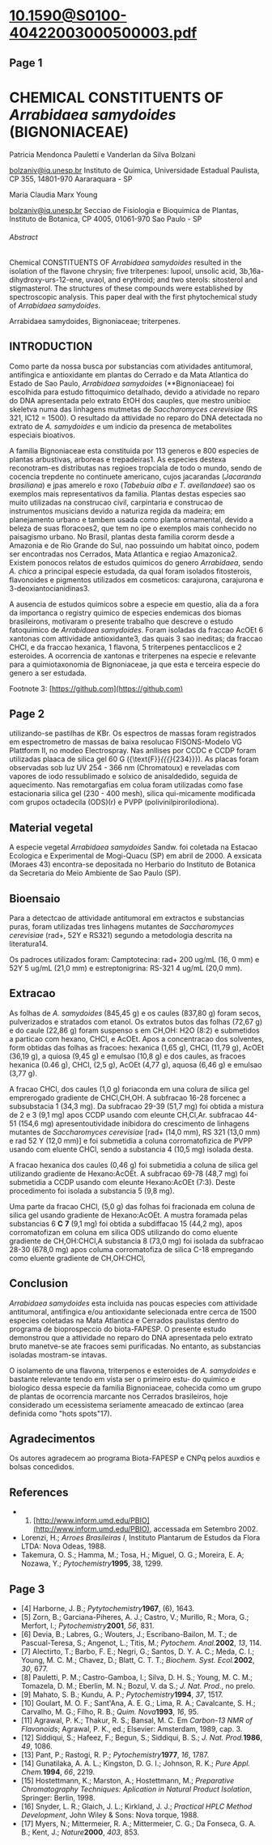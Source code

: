 # 10.1590@S0100-40422003000500003.pdf

## Page 1



# CHEMICAL CONSTITUENTS OF _Arrabidaea samydoides_ (BIGNONIACEAE)

Patricia Mendonca Pauletti e Vanderlan da Silva Bolzani

bolzaniv@iq.unesp.br Instituto de Quimica, Universidade Estadual Paulista, CP 355, 14801-970 Aararaquara - SP

Maria Claudia Marx Young

bolzaniv@iq.unesp.br Secciao de Fisiologia e Bioquimica de Plantas, Instituto de Botanica, CP 4005, 01061-970 Sao Paulo - SP

###### Abstract

Chemical CONSTITUENTS OF _Arrabidaea samydoides_ resulted in the isolation of the flavone chrysin; five triterpenes: lupool, unsolic acid, 3b,16a-dihydroxy-urs-12-ene, uvaol, and erythroid; and two sterols: sitosterol and stigmasterol. The structures of these compounds were established by spectroscopic analysis. This paper deal with the first phytochemical study of _Arrabidaea samydoides_.

Arrabidaea samydoides, Bignoniaceae; triterpenes.

## INTRODUCTION

Como parte da nossa busca por substancias com atividades antitumoral, antifingica e antioxidante em plantas do Cerrado e da Mata Atlantica do Estado de Sao Paulo, _Arrabidaea samydoides_ (**Bignoniaceae) foi escolhida para estudo fittoquimico detalhado, devido a atividade no reparo do DNA apresentada pelo extrato EtOH dos cauples, que mestro unibioc skeletva numa das linhagens mutmetas de _Saccharomyces cerevisiae_ (RS 321, IC12 = 1500). O resultado da attividade no reparo do DNA detectada no extrato de _A. samydoides_ e um indicio da presenca de metabolites especiais bioativos.

A familia Bignoniaceae esta constituida por 113 generos e 800 especies de plantas arbustivas, arboreas e trepadeiras1. As especies destexa reconotram-es distributas nas regioes tropciala de todo o mundo, sendo de cocencia trepdente no continuete americano, cujos jacarandas (_Jacaranda brasiliana_) e jpas amerelo e roxo (_Tabebuia alba e T. avellandaee_) sao os exemplos mais representativos da familia. Plantas destas especies sao muito utilizadas na construcao civil, carpintaria e construcao de instrumentos musicians devido a naturiza regida da madeira; em planejamento urbano e tambem usada como planta ornamental, devido a beleza de suas floracoes2, que tem no ipe o exemplos mais conhecido no paisagismo urbano. No Brasil, plantas desta familia cororm desde a Amazonia e de Rio Grande do Sul, nao possuindo um habitat oinco, podem ser encontradas nos Cerrados, Mata Atlantica e regiao Amazonica2. Existem ponocos relatos de estudos quimicos do genero _Arrabidaea_, sendo _A. chica_ a principal especie estudada, da qual foram isolados fitosterois, flavonoides e pigmentos utilizados em cosmeticos: carajurona, carajurona e 3-deoxiantocianidinas3.

A ausencia de estudos quimicos sobre a especie em questio, alia da a fora da importanca o registry quimico de especies endemicas dos biomas brasileirons, motivaram o presente trabalho que descreve o estudo fatoquimico de _Arrabidaea samydoides_. Foram isoladas da fraccao AcOEt 6 xantonas com attividade antioxidante3, das quais 3 sao ineditas; da fraccao CHCl, e da fraccao hexanica, 1 flavona, 5 triterpenes pentacclicos e 2 esteroides. A ocorrencia de xantonas e triterpenes na especie e relevante para a quimiotaxonomia de Bignoniaceae, ja que esta e terceira especie do genero a ser estudada.

Footnote 3: [https://github.com](https://github.com)

## Page 2

utilizando-se pastilhas de KBr. Os espectros de massas foram registrados em espectrometro de massas de baixa resolucao FISONS-Modelo VG Plattform II, no modeo Electrospray. Nas anllises por CCDC e CCDP foram utilizadas plaaca de silica gel 60 G \({\text{F}}_{{{}_{234}}}\). As placas foram observadas sob luz UV 254 - 366 nm (Chromatoux) e reveladas com vapores de iodo ressublimado e solxico de anisaldedido, seguida de aquecimento. Nas remotargafias em colua foram utilizadas como fase estacionaria silica gel (230 - 400 mesh), silica qui-micamente modificada com grupos octadecila (ODS)(r) e PVPP (polivinilpirorilodiona).

## Material vegetal

A especie vegetal _Arrabidaea samydoides_ Sandw. foi coletada na Estacao Ecologica e Experimental de Mogi-Quacu (SP) em abril de 2000. A exsicata (Moraes 43) encontra-se depositada no Herbario do Instituto de Botanica da Secretaria do Meio Ambiente de Sao Paulo (SP).

## Bioensaio

Para a detectcao de attividade antitumoral em extractos e substancias puras, foram utilizadas tres linhagens mutantes de _Saccharomyces cerevisiae_ (rad+, 52Y e RS321) segundo a metodologia descrita na literatura14.

Os padroces utilizados foram: Camptotecina: rad+ 200 ug/mL (16, 0 mm) e 52Y 5 ug/mL (21,0 mm) e estreptonigrina: RS-321 4 ug/mL (20,0 mm).

## Extracao

As folhas de _A. samydoides_ (845,45 g) e os caules (837,80 g) foram secos, pulverizados e stratados com etanol. Os extratos butos das folhas (72,67 g) e do caule (22,86 g) foram suspenso s em CH,OH: H2O (8:2) e submetidos a particao com hexano, CHCl, e AcOEt. Apos a concentracao dos solventes, form obtidas das folhas as fracoes: hexanica (1,65 g), CHCl, (11,79 g), AcOEt (36,19 g), a quiosa (9,45 g) e emulsao (10,8 g) e dos caules, as fracoes hexanica (0.46 g), CHCl, (2,5 g), AcOEt (4,77 g), aquosa (6,46 g) e emulsao (3,77 g).

A fracao CHCl, dos caules (1,0 g) foriaconda em una colura de silica gel emprerogado gradiente de CHCl,CH,OH. A subfracao 16-28 forcenec a subsubstacia 1 (34,3 mg). Da subfracao 29-39 (51,7 mg) foi obtida a mistura de 2 e 3 (9,1 mg) apos CCDP usando com eleunte CH,Cl,Ar. subfracao 44-51 (154,6 mg) apresentoutividade inibidora do crescimento de linhagens mutantes de _Saccharomyces cerevisiae_ [rad+ (14,0 mm), RS 321 (13,0 mm) e rad 52 Y (12,0 mm)] e foi submetidia a coluna corromatofizica de PVPP usando com eluente CHCl, sendo a substancia 4 (10,5 mg) isolada desta.

A fracao hexanica dos caules (0,46 g) foi submetidia a coluna de silica gel utilizando gradiente de Hexano:AcOEt. A subfracao 69-78 (48,7 mg) foi submetidia a CCDP usando com eleunte Hexano:AcOEt (7:3). Deste procedimento foi isolada a substancia 5 (9,8 mg).

Uma parte da fracao CHCl, (5,0 g) das folhas foi fracionada em coluna de silica gel usando gradiente de Hexano:AcOEt. A mustra foramada pelas substancias 6 **C** **7** (9,1 mg) foi obtida a subdiffacao 15 (44,2 mg), apos corromatofizan em coluna em silica ODS utilizando do como eluente gradiente de CH,OH:CHCl,A substancia 8 (73,0 mg) foi isolada da subfracao 28-30 (678,0 mg) apos columa corromatofiza de silica C-18 empregando como eluente gradiente de CH,OH:CHCl,

## Conclusion

_Arrabidaea samydoides_ esta incluida nas poucas especies com attividade antitumoral, antifingica e/ou antioxidante selecionada entre cerca de 1500 especies coletadas na Mata Atlantica e Cerrados paulistas dentro do programa de bioprospeccio do biota-FAPESP. O presente estudo demonstrou que a attividade no reparo do DNA apresentada pelo extrato bruto manetve-se ate fracoes semi purificadas. No entanto, as substancias isoladas mostram-se intavas.

O isolamento de una flavona, triterpenos e esteroides de _A. samydoides_ e bastante relevante tendo em vista ser o primeiro estu- do quimico e biologico dessa especie da familia Bignoniaceae, cohecida como um grupo de plantas de ocorrencia marcante nos Cerrados brasileiros, hoje considerado um ecessistema seriamente ameacado de extincao (area definida como "hots spots"17).

## Agradecimentos

Os autores agradecem ao programa Biota-FAPESP e CNPq pelos auxdios e bolsas concedidos.

## References

- 1. [http://www.inform.umd.edu/PBIO](http://www.inform.umd.edu/PBIO), accessada em Setembro 2002.
- Lorenzi, H.; _Arroes Brasileiras I_, Instituto Plantarum de Estudos da Flora LTDA: Nova Odeas, 1988.
- Takemura, O. S.; Hamma, M.; Tosa, H.; Miguel, O. G.; Moreira, E. A; Nozawa, Y.; _Pytochemistry_**1995**, 38, 1299.


## Page 3

* [4] Harborne, J. B.; _Pytytochemistry_**1967**, \(6\), 1643.
* [5] Zorn, B.; Garciana-Piheres, A. J.; Castro, V.; Murillo, R.; Mora, G.; Merfort, I.; _Pytochemistry_**2001**, _56_, 831.
* [6] Devia, B.; Labres, G.; Wouters, J.; Escribano-Bailon, M. T.; de Pascual-Teresa, S.; Angenot, L.; Titis, M.; _Pytochem. Anal._**2002**, _13_, 114.
* [7] Alectirto, T.; Barbo, F. E.; Negri, G.; Santos, D. Y. A. C.; Meda, C. I.; Young, M. C. M.; Chavez, D.; Blatt, C. T. T.; _Biochem. Syst. Ecol._**2002**, _30_, 677.
* [8] Pauletti, P. M.; Castro-Gamboa, I.; Silva, D. H. S.; Young, M. C. M.; Tomazela, D. M.; Eberlin, M. N.; Bozul, V. da S.; _J. Nat. Prod._, no prelo.
* [9] Mahato, S. B.; Kundu, A. P.; _Pytochemistry_**1994**, _37_, 1517.
* [10] Goulart, M. O. F.; Sant'Ana, A. E. G.; Lima, R. A.; Cavalcante, S. H.; Carvalho, M. G.; Filho, R. B.; _Quim. Nova_**1993**, _16_, 95.
* [11] Agrawal, P. K.; Thakur, R. S.; Bansal, M. C. Em _Carbon-13 NMR of Flavonoids_; Agrawal, P. K., ed.; Elsevier: Amsterdam, 1989, cap. 3.
* [12] Siddiqui, S.; Hafeez, F.; Begun, S.; Siddiqui, B. S.; _J. Nat. Prod._**1986**, _49_, 1086.
* [13] Pant, P.; Rastogi, R. P.; _Pytochemistry_**1977**, _16_, 1787.
* [14] Gunatilaka, A. A. L.; Kingston, D. G. I.; Johnson, R. K.; _Pure Appl. Chem._**1994**, _66_, 2219.
* [15] Hostettmann, K.; Marston, A.; Hostettmann, M.; _Preparative Chromatography Techniques: Aplication in Natural Product Isolation_, Springer: Berlin, 1998.
* [16] Snyder, L. R.; Glaich, J. L.; Kirkland, J. J.; _Practical HPLC Method Development_, John Wiley & Sons: Nova torque, 1988.
* [17] Myers, N.; Mittermeier, R. A.; Mittermeier, C. G.; Da Fonseca, G. A. B.; Kent, J.; _Nature_**2000**, _403_, 853.



